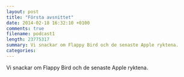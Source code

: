 ```yaml
---
layout: post
title: "Första avsnittet"
date: 2014-02-18 16:32:10 +0100
comments: true
filename: podcast1
length: 23775317
summary: Vi snackar om Flappy Bird och de senaste Apple ryktena.
categories: 
---
```


<p>
Vi snackar om Flappy Bird och de senaste Apple ryktena.
</p>